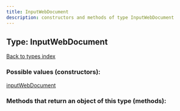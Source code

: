 ```yaml
---
title: InputWebDocument
description: constructors and methods of type InputWebDocument
---
```

## Type: InputWebDocument  
[Back to types index](index.md)



### Possible values (constructors):

[inputWebDocument](../constructors/inputWebDocument.md)  



### Methods that return an object of this type (methods):



